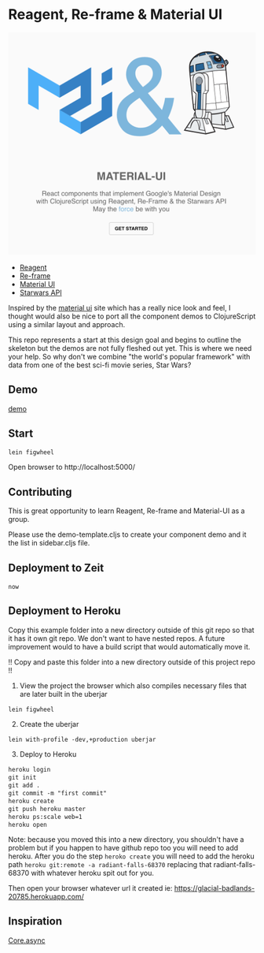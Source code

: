 # Reagent, Re-frame & Material UI

![screenshot](gallery.png)

- [Reagent](https://github.com/reagent-project/reagent)
- [Re-frame](https://github.com/Day8/re-frame)
- [Material UI](https://material-ui.com/)
- [Starwars API](http://swapi.co/)

Inspired by the [material ui](https://material-ui.com/) site which has a really nice look and feel, I thought would also be nice to port all the component demos to ClojureScript using a similar layout and approach.

This repo represents a start at this design goal and begins to outline the skeleton but the demos are not fully fleshed out yet. This is where we need your help. So why don't we combine "the world's popular framework" with data from one of the best sci-fi movie series, Star Wars?

## Demo

[demo](https://reagent-reframe-material.now.sh)

## Start

```
lein figwheel
```

Open browser to http://localhost:5000/

## Contributing

This is great opportunity to learn Reagent, Re-frame and Material-UI as a group.

Please use the demo-template.cljs to create your component demo and it the list in sidebar.cljs file.

## Deployment to Zeit

```
now
```

## Deployment to Heroku

Copy this example folder into a new directory outside of this git repo so that it has it own git repo. We don't want to have nested repos. A future improvement would to have a build script that would automatically move it.

!! Copy and paste this folder into a new directory outside of this project repo !!

1.  View the project the browser which also compiles necessary files that are later built in the uberjar

```
lein figwheel
```

2.  Create the uberjar

```
lein with-profile -dev,+production uberjar
```

3.  Deploy to Heroku

```
heroku login
git init
git add .
git commit -m "first commit"
heroku create
git push heroku master
heroku ps:scale web=1
heroku open
```

Note: because you moved this into a new directory, you shouldn't have a problem but if you happen to have github repo too you will need to add heroku. After you do the step `heroko create` you will need to add the heroku path `heroku git:remote -a radiant-falls-68370` replacing that radiant-falls-68370 with whatever heroku spit out for you.

Then open your browser whatever url it created ie: https://glacial-badlands-20785.herokuapp.com/

## Inspiration

[Core.async](https://tech.kontor.com/clojures-core-async-how-we-use-it-c5ebc62d0845)
